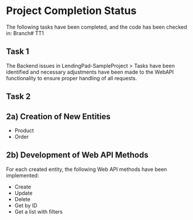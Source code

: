 # Project Completion Status
The following tasks have been completed, and the code has been checked in: Branch# TT1
## Task 1
The Backend issues in LendingPad-SampleProject > Tasks have been identified and necessary adjustments have been made to the WebAPI functionality to ensure proper handling of all requests.

## Task 2
## 2a) Creation of New Entities
* Product
* Order
## 2b) Development of Web API Methods 
For each created entity, the following Web API methods have been implemented:
* Create
* Update
* Delete
* Get by ID
* Get a list with filters
